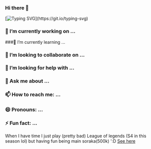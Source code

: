 ### Hi there 👋
[![Typing SVG](https://readme-typing-svg.herokuapp.com/?lines=Hello+There+..nice+to+meet+you!;My+Name+is+Keny;Welcome+to+my+Github+Profile.)](https://git.io/typing-svg)


### 🔭 I’m currently working on ...
###🌱 I’m currently learning ...
### 👯 I’m looking to collaborate on ...
### 🤔 I’m looking for help with ...
### 💬 Ask me about ...
### 📫 How to reach me: ...
### 😄 Pronouns: ...
### ⚡ Fun fact: ...

When I have time I just play (pretty bad) League of legends (S4 in this season lol) but having fun being main soraka(500k) ':D
<a href="https://br.op.gg/summoner/userName=kenyosx">See here</a>

